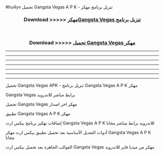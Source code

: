 #hu4yv تحميل Gangsta Vegas  A P K - تنزيل برنامج مهكر



<div align="center">
<h3>Download >>>>> <a href="https://runaway1.web.app/?sq=Gangsta Vegas ">مهكرGangsta Vegas  تنزيل برنامج</a></h3><br>

<h3>Download >>>>> <a href="https://runaway1.web.app/?sq=Gangsta Vegas ">تحميل Gangsta Vegas  مهكر</a></h3>
</div>


----------------------------------------------------------

----------------------------------------------------------

----------------------------------------------------------

----------------------------------------------------------

----------------------------------------------------------

----------------------------------------------------------

----------------------------------------------------------

تحميل Gangsta Vegas  APK - تنزيل برنامج Gangsta Vegas  A P K مهكر

Gangsta Vegas  برابط مباشر للاندرويد

تحميل Gangsta Vegas  مهكر اخر اصدار

تطبيق Gangsta Vegas  A P K مهكر

إضافات تهكير برنامج بيكس ارت Gangsta Vegas  A P K للاندرويد برابط مباشر مجانا

أدوات التعديل الأساسية بعد تحميل تطبيق بيكس ارت مهكر Gangsta Vegas  A P K مجانا

القوالب الجاهزة بعد تحميل بيكس ارت Gangsta Vegas  مهكر من ميديا فاير للاندرويد


